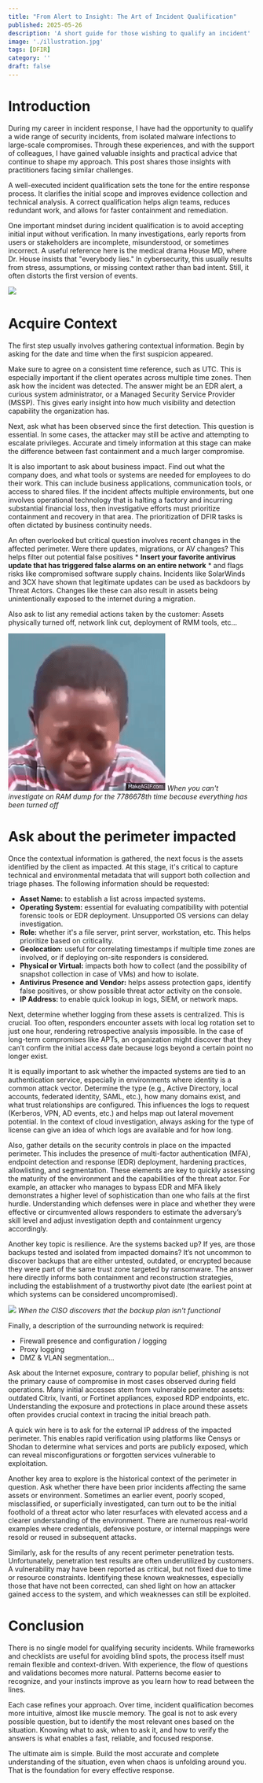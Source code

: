 ```yaml
---
title: "From Alert to Insight: The Art of Incident Qualification"
published: 2025-05-26
description: 'A short guide for those wishing to qualify an incident'
image: './illustration.jpg'
tags: [DFIR]
category: ''
draft: false 
---
```


# Introduction

During my career in incident response, I have had the opportunity to qualify a wide range of security incidents, from isolated malware infections to large-scale compromises. Through these experiences, and with the support of colleagues, I have gained valuable insights and practical advice that continue to shape my approach. This post shares those insights with practitioners facing similar challenges.

A well-executed incident qualification sets the tone for the entire response process. It clarifies the initial scope and improves evidence collection and technical analysis. A correct qualification helps align teams, reduces redundant work, and allows for faster containment and remediation.

One important mindset during incident qualification is to avoid accepting initial input without verification. In many investigations, early reports from users or stakeholders are incomplete, misunderstood, or sometimes incorrect. A useful reference here is the medical drama House MD, where Dr. House insists that "everybody lies." In cybersecurity, this usually results from stress, assumptions, or missing context rather than bad intent. Still, it often distorts the first version of events.

![](./house-doctor.gif)


# Acquire Context 

The first step usually involves gathering contextual information. Begin by asking for the date and time when the first suspicion appeared.

Make sure to agree on a consistent time reference, such as UTC. This is especially important if the client operates across multiple time zones. Then ask how the incident was detected. The answer might be an EDR alert, a curious system administrator, or a Managed Security Service Provider (MSSP). This gives early insight into how much visibility and detection capability the organization has.

Next, ask what has been observed since the first detection. This question is essential. In some cases, the attacker may still be active and attempting to escalate privileges. Accurate and timely information at this stage can make the difference between fast containment and a much larger compromise.

It is also important to ask about business impact. Find out what the company does, and what tools or systems are needed for employees to do their work. This can include business applications, communication tools, or access to shared files.  If the incident affects multiple environments, but one involves operational technology that is halting a factory and incurring substantial financial loss, then investigative efforts must prioritize containment and recovery in that area. The prioritization of DFIR tasks is often dictated by business continuity needs.

An often overlooked but critical question involves recent changes in the affected perimeter. Were there updates, migrations, or AV changes? This helps filter out potential false positives * **Insert your favorite antivirus update that has triggered false alarms on an entire network** * and flags risks like compromised software supply chains. Incidents like SolarWinds and 3CX have shown that legitimate updates can be used as backdoors by Threat Actors. Changes like these can also result in assets being unintentionally exposed to the internet during a migration.

Also ask to list any remedial actions taken by the customer: Assets physically turned off, network link cut, deployment of RMM tools, etc...


![](./S7Owqd.gif)
*When you can't investigate on RAM dump for the 7786678th time because everything has been turned off* 


# Ask about the perimeter impacted

Once the contextual information is gathered, the next focus is the assets identified by the client as impacted. At this stage, it's critical to capture technical and environmental metadata that will support both collection and triage phases. The following information should be requested:

- **Asset Name:** to establish a list across impacted systems.
- **Operating System:** essential for evaluating compatibility with potential forensic tools or EDR deployment. Unsupported OS versions can delay investigation.
- **Role:** whether it's a file server, print server, workstation, etc. This helps prioritize based on criticality.
- **Geolocation:** useful for correlating timestamps if multiple time zones are involved, or if deploying on-site responders is considered.
- **Physical or Virtual:** impacts both how to collect (and the possibility of snapshot collection in case of VMs) and how to isolate.
- **Antivirus Presence and Vendor:** helps assess protection gaps, identify false positives, or show possible threat actor activity on the console.
- **IP Address:** to enable quick lookup in logs, SIEM, or network maps.

Next, determine whether logging from these assets is centralized. This is crucial. Too often, responders encounter assets with local log rotation set to just one hour, rendering retrospective analysis impossible. In the case of long-term compromises like APTs, an organization might discover that they can’t confirm the initial access date because logs beyond a certain point no longer exist.

It is equally important to ask whether the impacted systems are tied to an authentication service, especially in environments where identity is a common attack vector. Determine the type (e.g., Active Directory, local accounts, federated identity, SAML, etc.), how many domains exist, and what trust relationships are configured. This influences the logs to request (Kerberos, VPN, AD events, etc.) and helps map out lateral movement potential. In the context of cloud investigation, always asking for the type of license can give an idea of which logs are available and for how long.

Also, gather details on the security controls in place on the impacted perimeter. This includes the presence of multi-factor authentication (MFA), endpoint detection and response (EDR) deployment, hardening practices, allowlisting, and segmentation. These elements are key to quickly assessing the maturity of the environment and the capabilities of the threat actor. For example, an attacker who manages to bypass EDR and MFA likely demonstrates a higher level of sophistication than one who fails at the first hurdle. Understanding which defenses were in place and whether they were effective or circumvented allows responders to estimate the adversary’s skill level and adjust investigation depth and containment urgency accordingly.

Another key topic is resilience. Are the systems backed up? If yes, are those backups tested and isolated from impacted domains? It’s not uncommon to discover backups that are either untested, outdated, or encrypted because they were part of the same trust zone targeted by ransomware. The answer here directly informs both containment and reconstruction strategies, including the establishment of a trustworthy pivot date (the earliest point at which systems can be considered uncompromised).

![](./angry-nervos.gif)
*When the CISO discovers that the backup plan isn't functional*

Finally, a description of the surrounding network is required:

- Firewall presence and configuration / logging
- Proxy logging
- DMZ & VLAN segmentation...

Ask about the Internet exposure, contrary to popular belief, phishing is not the primary cause of compromise in most cases observed during field operations. Many initial accesses stem from vulnerable perimeter assets: outdated Citrix, Ivanti, or Fortinet appliances, exposed RDP endpoints, etc. Understanding the exposure and protections in place around these assets often provides crucial context in tracing the initial breach path.

A quick win here is to ask for the external IP address of the impacted perimeter. This enables rapid verification using platforms like Censys or Shodan to determine what services and ports are publicly exposed, which can reveal misconfigurations or forgotten services vulnerable to exploitation.

Another key area to explore is the historical context of the perimeter in question. Ask whether there have been prior incidents affecting the same assets or environment. Sometimes an earlier event, poorly scoped, misclassified, or superficially investigated, can turn out to be the initial foothold of a threat actor who later resurfaces with elevated access and a clearer understanding of the environment. There are numerous real-world examples where credentials, defensive posture, or internal mappings were resold or reused in subsequent attacks.

Similarly, ask for the results of any recent perimeter penetration tests. Unfortunately, penetration test results are often underutilized by customers. A vulnerability may have been reported as critical, but not fixed due to time or resource constraints. Identifying these known weaknesses, especially those that have not been corrected, can shed light on how an attacker gained access to the system, and which weaknesses can still be exploited.

# Conclusion

There is no single model for qualifying security incidents. While frameworks and checklists are useful for avoiding blind spots, the process itself must remain flexible and context-driven. With experience, the flow of questions and validations becomes more natural. Patterns become easier to recognize, and your instincts improve as you learn how to read between the lines.

Each case refines your approach. Over time, incident qualification becomes more intuitive, almost like muscle memory. The goal is not to ask every possible question, but to identify the most relevant ones based on the situation. Knowing what to ask, when to ask it, and how to verify the answers is what enables a fast, reliable, and focused response.

The ultimate aim is simple. Build the most accurate and complete understanding of the situation, even when chaos is unfolding around you. That is the foundation for every effective response.